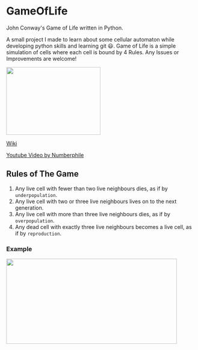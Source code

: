 # GameOfLife
John Conway's Game of Life written in Python.

A small project I made to learn about some cellular automaton while developing python skills and learning git 😃.
Game of Life is a simple simulation of cells where each cell is bound by 4 Rules.
Any Issues or Improvements are welcome!

<img src="https://upload.wikimedia.org/wikipedia/commons/e/e5/Gospers_glider_gun.gif" width="250" height="180"/>

[Wiki](https://en.wikipedia.org/wiki/Conway%27s_Game_of_Life)

[Youtube Video by Numberphile](https://www.youtube.com/watch?v=R9Plq-D1gEk)


## Rules of The Game
1. Any live cell with fewer than two live neighbours dies, as if by ```underpopulation```.
2. Any live cell with two or three live neighbours lives on to the next generation.
3. Any live cell with more than three live neighbours dies, as if by ```overpopulation```.
4. Any dead cell with exactly three live neighbours becomes a live cell, as if by ```reproduction```.

### Example
<img src="https://i.postimg.cc/BZzbPdNP/Screenshot-2.png" width="453" height="226"/>
